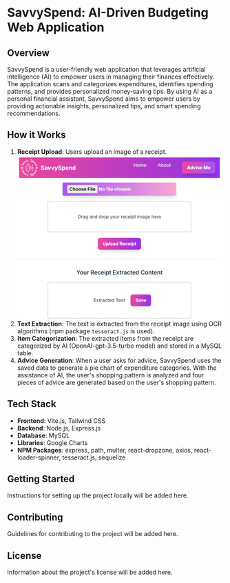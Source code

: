 # SavvySpend: AI-Driven Budgeting Web Application

## Overview

SavvySpend is a user-friendly web application that leverages artificial intelligence (AI) to empower users in managing their finances effectively. The application scans and categorizes expenditures, identifies spending patterns, and provides personalized money-saving tips. By using AI as a personal financial assistant, SavvySpend aims to empower users by providing actionable insights, personalized tips, and smart spending recommendations.

## How it Works

1. **Receipt Upload**: Users upload an image of a receipt.
   ![image](./frontend/src/components/images/upload.png)
2. **Text Extraction**: The text is extracted from the receipt image using OCR algorithms (npm package `tesseract.js` is used).
3. **Item Categorization**: The extracted items from the receipt are categorized by AI (OpenAI-gpt-3.5-turbo model) and stored in a MySQL table.
4. **Advice Generation**: When a user asks for advice, SavvySpend uses the saved data to generate a pie chart of expenditure categories. With the assistance of AI, the user's shopping pattern is analyzed and four pieces of advice are generated based on the user's shopping pattern.

## Tech Stack

- **Frontend**: Vite.js, Tailwind CSS
- **Backend**: Node.js, Express.js
- **Database**: MySQL
- **Libraries**: Google Charts
- **NPM Packages**: express, path, multer, react-dropzone, axios, react-loader-spinner, tesseract.js, sequelize

## Getting Started

Instructions for setting up the project locally will be added here.

## Contributing

Guidelines for contributing to the project will be added here.

## License

Information about the project's license will be added here.
